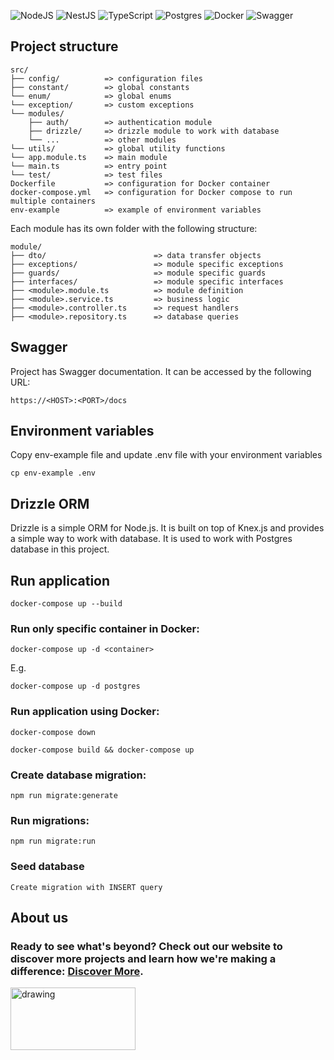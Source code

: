 ![NodeJS](https://img.shields.io/badge/node.js-6DA55F?style=for-the-badge&logo=node.js&logoColor=white)
![NestJS](https://img.shields.io/badge/nestjs-%23E0234E.svg?style=for-the-badge&logo=nestjs&logoColor=white)
![TypeScript](https://img.shields.io/badge/typescript-%23007ACC.svg?style=for-the-badge&logo=typescript&logoColor=white)
![Postgres](https://img.shields.io/badge/postgres-%23316192.svg?style=for-the-badge&logo=postgresql&logoColor=white)
![Docker](https://img.shields.io/badge/docker-%230db7ed.svg?style=for-the-badge&logo=docker&logoColor=white)
![Swagger](https://img.shields.io/badge/-Swagger-%23Clojure?style=for-the-badge&logo=swagger&logoColor=white)

## Project structure

```
src/
├── config/          => configuration files
├── constant/        => global constants
└── enum/            => global enums
└── exception/       => custom exceptions
└── modules/         
    ├── auth/        => authentication module
    ├── drizzle/     => drizzle module to work with database
    └── ...          => other modules
└── utils/           => global utility functions
└── app.module.ts    => main module
└── main.ts          => entry point
└── test/            => test files
Dockerfile           => configuration for Docker container
docker-compose.yml   => configuration for Docker compose to run multiple containers
env-example          => example of environment variables
```
Each module has its own folder with the following structure:

```
module/
├── dto/                        => data transfer objects
├── exceptions/                 => module specific exceptions
├── guards/                     => module specific guards
├── interfaces/                 => module specific interfaces
├── <module>.module.ts          => module definition
├── <module>.service.ts         => business logic
├── <module>.controller.ts      => request handlers
├── <module>.repository.ts      => database queries
```

## Swagger
Project has Swagger documentation. It can be accessed by the following URL:

```
https://<HOST>:<PORT>/docs
```

## Environment variables
Copy env-example file and update .env file with your environment variables
```
cp env-example .env
```

## Drizzle ORM

Drizzle is a simple ORM for Node.js. It is built on top of Knex.js and provides a simple way to work with database. It is used to work with Postgres database in this project.

## Run application

```
docker-compose up --build
```

### Run only specific container in Docker:

```
docker-compose up -d <container>
```

E.g.

```
docker-compose up -d postgres
```

### Run application using Docker:

```
docker-compose down
```

```
docker-compose build && docker-compose up
```

### Create database migration:

```
npm run migrate:generate
```

### Run migrations:

```
npm run migrate:run
```

### Seed database

```
Create migration with INSERT query
```

## About us
### Ready to see what's beyond? Check out our website to discover more projects and learn how we're making a difference: [Discover More](https://lnoks.com).
<img src="https://api.lnoks.com/api/files/gpdni4nbyo5aj5b/ckzlbh3iiyt5n83/logo_purple_pure_hqhbjiEXbL.svg?token=" alt="drawing" width="200" height="100"/>

